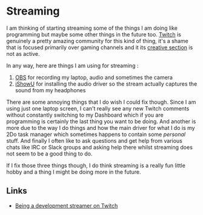 # Streaming
I am thinking of starting streaming some of the things I am doing like programming but maybe some other things in the future too. [Twitch](https://go.twitch.tv) is genuinely a pretty amazing community for this kind of thing, it's a shame that is focused primarily over gaming channels and it its [creative section](https://go.twitch.tv/directory/game/Creative) is not as active.

In any way, here are things I am using for streaming : 
1. [OBS](https://obsproject.com) for recording my laptop, audio and sometimes the camera
2. [iShowU](https://shinywhitebox.com/ishowu) for installing the audio driver so the stream actually captures the sound from my headphones 

There are some annoying things that I do wish I could fix though. Since I am using just one laptop screen, I can't really see any new Twitch comments without constantly switching to my Dashboard which if you are programming is certainly the last thing you want to be doing. And another is more due to the way I do things and how the main driver for what I do is my 2Do task manager which sometimes happens to contain some _personal_ stuff. And finally I often like to ask questions and get help from various chats like IRC or Slack groups and asking help there whilst streaming does not seem to be a good thing to do. 

If I fix those three things though, I do think streaming is a really fun little hobby and a thing I might be doing more in the future.

## Links
- [Being a development streamer on Twitch](https://bot.land/blog/2016/10/being-a-development-streamer-on-twitch/) 